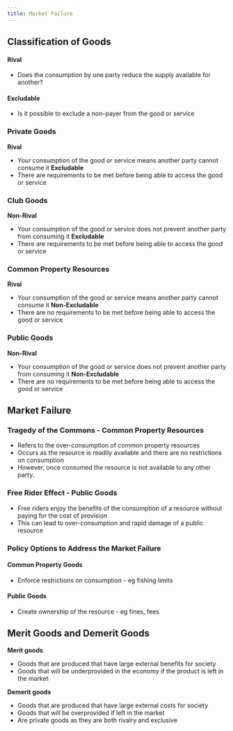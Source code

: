 ```yaml
---
title: Market Failure
---
```


## Classification of Goods
#### Rival
- Does the consumption by one party reduce the supply available for another?
#### Excludable
- Is it possible to exclude a non-payer from the good or service

### Private Goods
**Rival**
- Your consumption of the good or service means another party cannot consume it
**Excludable**
- There are requirements to be met before being able to access the good or service

### Club Goods
**Non-Rival**
- Your consumption of the good or service does not prevent another party from consuming it
**Excludable**
- There are requirements to be met before being able to access the good or service

### Common Property Resources
**Rival**
- Your consumption of the good or service means another party cannot consume it
**Non-Excludable**
- There are no requirements to be met before being able to access the good or service

### Public Goods
**Non-Rival**
- Your consumption of the good or service does not prevent another party from consuming it
**Non-Excludable**
- There are no requirements to be met before being able to access the good or service


## Market Failure
### Tragedy of the Commons - Common Property Resources
- Refers to the over-consumption of common property resources
- Occurs as the resource is readily available and there are no restrictions on consumption
- However, once consumed the resource is not available to any other party.

### Free Rider Effect - Public Goods
- Free riders enjoy the benefits of the consumption of a resource without paying for the cost of provision
- This can lead to over-consumption and rapid damage of a public resource

### Policy Options to Address the Market Failure
#### Common Property Goods
- Enforce restrictions on consumption - eg fishing limits
#### Public Goods
- Create ownership of the resource - eg fines, fees

## Merit Goods and Demerit Goods
**Merit goods**
- Goods that are produced that have large external benefits for society
- Goods that will be underprovided in the economy if the product is left in the market

**Demerit goods**
- Goods that are produced that have large external costs for society
- Goods that will be overprovided if left in the market
- Are private goods as they are both rivalry and exclusive
















